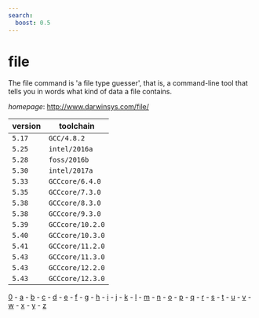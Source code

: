 ```yaml
---
search:
  boost: 0.5
---
```

# file

The file command is 'a file type guesser', that is, a command-line tool  that tells you in words what kind of data a file contains.

*homepage*: <http://www.darwinsys.com/file/>

version | toolchain
--------|----------
``5.17`` | ``GCC/4.8.2``
``5.25`` | ``intel/2016a``
``5.28`` | ``foss/2016b``
``5.30`` | ``intel/2017a``
``5.33`` | ``GCCcore/6.4.0``
``5.35`` | ``GCCcore/7.3.0``
``5.38`` | ``GCCcore/8.3.0``
``5.38`` | ``GCCcore/9.3.0``
``5.39`` | ``GCCcore/10.2.0``
``5.40`` | ``GCCcore/10.3.0``
``5.41`` | ``GCCcore/11.2.0``
``5.43`` | ``GCCcore/11.3.0``
``5.43`` | ``GCCcore/12.2.0``
``5.43`` | ``GCCcore/12.3.0``

[0](../0/index.md) - [a](../a/index.md) - [b](../b/index.md) - [c](../c/index.md) - [d](../d/index.md) - [e](../e/index.md) - [f](../f/index.md) - [g](../g/index.md) - [h](../h/index.md) - [i](../i/index.md) - [j](../j/index.md) - [k](../k/index.md) - [l](../l/index.md) - [m](../m/index.md) - [n](../n/index.md) - [o](../o/index.md) - [p](../p/index.md) - [q](../q/index.md) - [r](../r/index.md) - [s](../s/index.md) - [t](../t/index.md) - [u](../u/index.md) - [v](../v/index.md) - [w](../w/index.md) - [x](../x/index.md) - [y](../y/index.md) - [z](../z/index.md)

